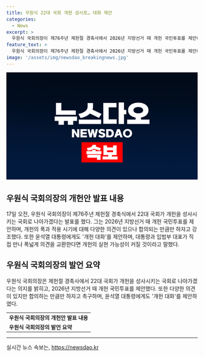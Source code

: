 ```yaml
---
title: 우원식 22대 국회 개헌 성사로… 대화 제안
categories:
  - News
excerpt: >
  우원식 국회의장이 제76주년 제헌절 경축사에서 2026년 지방선거 때 개헌 국민투표를 제안하며, 22대 국회는 개헌을 성사시키는 국회로 나아가겠다고 밝혀 관심을 끌었습니다. 또한, 윤석열 대통령에 대한 공식적인 개헌 대화 제안과 함께 개헌법안을 통과시키고 대신 개헌의 폭과 새 헌법을 적용할 시기는 열어두자는 주장을 전했습니다. 이러한 제안은 국민들의 이목을 끄는 중요한 내용으로, 개헌과 관련된 정책 변화에 대한 관심을 높일 수 있을 것으로 기대됩니다.
feature_text: >
  우원식 국회의장이 제76주년 제헌절 경축사에서 2026년 지방선거 때 개헌 국민투표를 제안하며, 22대 국회는 개헌을 성사시키는 국회로 나아가겠다고 밝혀 관심을 끌었습니다. 또한, 윤석열 대통령에 대한 공식적인 개헌 대화 제안과 함께 개헌법안을 통과시키고 대신 개헌의 폭과 새 헌법을 적용할 시기는 열어두자는 주장을 전했습니다. 이러한 제안은 국민들의 이목을 끄는 중요한 내용으로, 개헌과 관련된 정책 변화에 대한 관심을 높일 수 있을 것으로 기대됩니다.
image: '/assets/img/newsdao_breakingnews.jpg'
---
```


<p><img src="/assets/img/newsdao_breakingnews.jpg" alt="implanttips 속보" /></p>

<h2 data-ke-size="size26">우원식 국회의장의 개헌안 발표 내용</h2>

<p data-ke-size="size16">17일 오전, 우원식 국회의장이 제76주년 제헌절 경축식에서 22대 국회가 개헌을 성사시키는 국회로 나아가겠다는 발표를 했다. 그는 2026년 지방선거 때 개헌 국민투표를 제안하며, 개헌의 폭과 적용 시기에 대해 다양한 의견이 있으나 합의되는 만큼만 하자고 강조했다. 또한 윤석열 대통령에게도 '개헌 대화'를 제안하며, 대통령과 입법부 대표가 직접 만나 폭넓게 의견을 교환한다면 개헌의 실현 가능성이 커질 것이라고 말했다.</p>

<h2 data-ke-size="size26">우원식 국회의장의 발언 요약</h2>

<p data-ke-size="size16">우원식 국회의장은 제헌절 경축사에서 22대 국회가 개헌을 성사시키는 국회로 나아가겠다는 의지를 밝히고, 2026년 지방선거 때 개헌 국민투표를 제안했다. 또한 다양한 의견이 있지만 합의하는 만큼만 하자고 촉구하며, 윤석열 대통령에게도 '개헌 대화'를 제안하였다.</p>

<table>
  <tr>
    <td style="text-align: center; height: 17px;"><b>우원식 국회의장의 개헌안 발표 내용</b></td>
  </tr>
  <tr>
    <td><b>우원식 국회의장의 발언 요약</b></td>
  </tr>
</table>

<hr>
실시간 뉴스 속보는, <a href="https://newsdao.kr" rel="dofollow">https://newsdao.kr</a>


